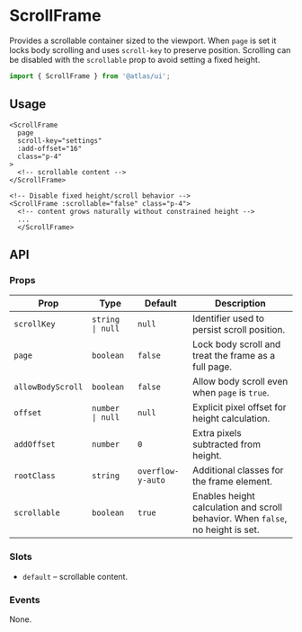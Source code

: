 # ScrollFrame

Provides a scrollable container sized to the viewport. When `page` is set it locks body scrolling and uses `scroll-key` to preserve position. Scrolling can be disabled with the `scrollable` prop to avoid setting a fixed height.

```ts
import { ScrollFrame } from '@atlas/ui';
```

## Usage

```vue
<ScrollFrame
  page
  scroll-key="settings"
  :add-offset="16"
  class="p-4"
>
  <!-- scrollable content -->
</ScrollFrame>

<!-- Disable fixed height/scroll behavior -->
<ScrollFrame :scrollable="false" class="p-4">
  <!-- content grows naturally without constrained height -->
  ...
  </ScrollFrame>
```

## API

### Props
| Prop | Type | Default | Description |
| ---- | ---- | ------- | ----------- |
| `scrollKey` | `string \| null` | `null` | Identifier used to persist scroll position. |
| `page` | `boolean` | `false` | Lock body scroll and treat the frame as a full page. |
| `allowBodyScroll` | `boolean` | `false` | Allow body scroll even when `page` is `true`. |
| `offset` | `number \| null` | `null` | Explicit pixel offset for height calculation. |
| `addOffset` | `number` | `0` | Extra pixels subtracted from height. |
| `rootClass` | `string` | `overflow-y-auto` | Additional classes for the frame element. |
| `scrollable` | `boolean` | `true` | Enables height calculation and scroll behavior. When `false`, no height is set.

### Slots
- `default` – scrollable content.

### Events

None.
